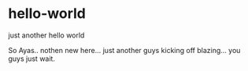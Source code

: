 # hello-world
just another hello world


So Ayas.. nothen new here... just  another guys kicking off blazing... you guys just wait.
